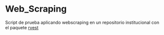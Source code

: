 # Web_Scraping
Script de prueba aplicando webscraping en un repositorio institucional con el paquete [rvest](https://github.com/tidyverse/rvest)
